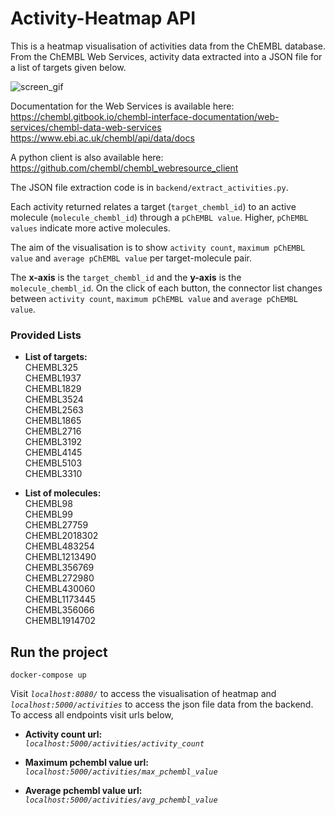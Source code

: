 # Activity-Heatmap API

This is a heatmap visualisation of activities data from the ChEMBL database. From the ChEMBL Web Services, activity data extracted into a JSON file for a list of targets given below.

![screen_gif](https://i.imgur.com/tGLmfqR.gif)

Documentation for the Web Services is available here: 
https://chembl.gitbook.io/chembl-interface-documentation/web-services/chembl-data-web-services 
https://www.ebi.ac.uk/chembl/api/data/docs

A python client is also available here:
https://github.com/chembl/chembl_webresource_client

The JSON file extraction code is in `backend/extract_activities.py`.

Each activity returned relates a target (`target_chembl_id`) to an active molecule (`molecule_chembl_id`) through a `pChEMBL value`. Higher, `pChEMBL values` indicate more active molecules. 

The aim of the visualisation is to show `activity count`, `maximum pChEMBL value` and `average pChEMBL value` per target-molecule pair. 

The <b>x-axis</b> is the `target_chembl_id` and the <b>y-axis</b> is the `molecule_chembl_id`. On the click of each button, the connector list changes between `activity count`, `maximum pChEMBL value` and `average pChEMBL value`.

### Provided Lists

* <b>List of targets:</b><br>
CHEMBL325<br>
CHEMBL1937<br>
CHEMBL1829<br>
CHEMBL3524<br>
CHEMBL2563<br>
CHEMBL1865<br>
CHEMBL2716<br>
CHEMBL3192<br>
CHEMBL4145<br>
CHEMBL5103<br>
CHEMBL3310<br>

* <b>List of molecules:</b><br>
CHEMBL98<br>
CHEMBL99<br>
CHEMBL27759<br>
CHEMBL2018302<br>
CHEMBL483254<br>
CHEMBL1213490<br>
CHEMBL356769<br>
CHEMBL272980<br>
CHEMBL430060<br>
CHEMBL1173445<br>
CHEMBL356066<br>
CHEMBL1914702<br>

## Run the project
```
docker-compose up
```
Visit <i>`localhost:8080/`</i> to access the visualisation of heatmap and <i>`localhost:5000/activities`</i> to access the json file data from the backend. To access all endpoints visit urls below,

* <b>Activity count url:</b> <br>
<i>`localhost:5000/activities/activity_count`</i>

* <b>Maximum pchembl value url: </b><br>
<i>`localhost:5000/activities/max_pchembl_value`</i>

* <b>Average pchembl value url:</b> <br>
<i>`localhost:5000/activities/avg_pchembl_value`</i>


